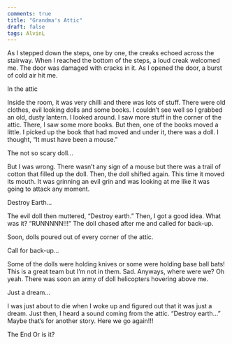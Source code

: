 ```yaml
---
comments: true
title: "Grandma's Attic"
draft: false
tags: AlvinL
---
```

 
As I stepped down the steps, one by one, the creaks echoed across the stairway. When I reached the bottom of the steps, a loud creak welcomed me. The door was damaged with cracks in it. As I opened the door, a burst of cold air hit me.

In the attic

Inside the room, it was very chilli and there was lots of stuff. There were old clothes, evil looking dolls and some books. I couldn’t see well so I grabbed an old, dusty lantern. I looked around. I saw more stuff in the corner of the attic. There, I saw some more books. But then, one of the books moved a little. I picked up the book that had moved and under it, there was a doll. I thought, “It must have been a mouse.”

The not so scary doll…

But I was wrong. There wasn’t any sign of a mouse but there was a trail of cotton that filled up the doll. Then, the doll shifted again. This time it moved its mouth. It was grinning an evil grin and was looking at me like it was going to attack any moment.

Destroy Earth…

The evil doll then muttered, “Destroy earth.” Then, I got a good idea. What was it? “RUNNNNN!!!” The doll chased after me and called for back-up.

Soon, dolls poured out of every corner of the attic.

Call for back-up…

Some of the dolls were holding knives or some were holding base ball bats! This is a great team but I’m not in them. Sad. Anyways, where were we? Oh yeah. There was soon an army of doll helicopters hovering above me.

Just a dream…

I was just about to die when I woke up and figured out that it was just a dream. Just then, I heard a sound coming from the attic. “Destroy earth…” Maybe that’s for another story. Here we go again!!!

The End
Or is it? 